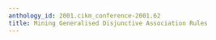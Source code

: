 ```yaml
---
anthology_id: 2001.cikm_conference-2001.62
title: Mining Generalised Disjunctive Association Rules
---
```

